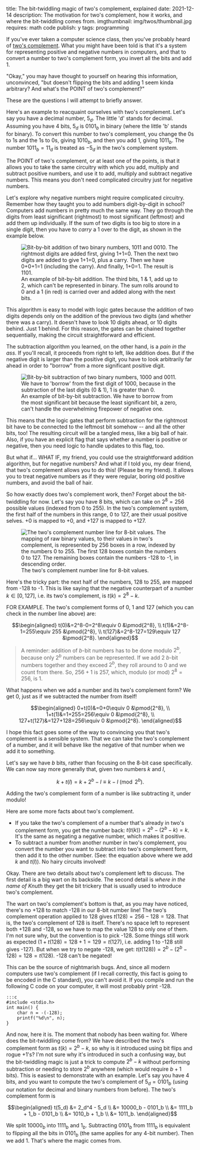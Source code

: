 title: The bit-twiddling magic of two's complement, explained
date: 2021-12-14
description: The motivation for two's complement, how it works, and where the bit-twiddling comes from.
imgthumbnail: img/twos/thumbnail.jpg
requires: math code
publish: y
tags: programming

If you've ever taken a computer science class, then you've probably heard of [two's complement](https://en.wikipedia.org/wiki/Two%27s_complement). What you might have been told is that it's a system for representing positive and negative numbers in computers, and that to convert a number to two's complement form, you invert all the bits and add 1.

"Okay," you may have thought to yourself on hearing this information, unconvinced, "but doesn't flipping the bits and adding 1 seem kinda arbitrary? And what's the POINT of two's complement?"

These are the questions I will attempt to briefly answer.

Here's an example to reacquaint ourselves with two's complement. Let's say you have a decimal number, $`5_d`$. The little 'd' stands for decimal. Assuming you have 4 bits, $`5_d`$ is $`0101_b`$ in binary (where the little 'b' stands for binary). To convert this number to two's complement, you change the 0s to 1s and the 1s to 0s, giving $`1010_b`$, and then you add 1, giving $`1011_b`$. The number $`1011_b=11_d`$ is treated as $`-5_d`$ in the two's complement system.

The POINT of two's complement, or at least one of the points, is that it allows you to take the same circuitry with which you add, multiply and subtract positive numbers, and use it to add, multiply and subtract negative numbers. This means you don't need complicated circuitry just for negative numbers.

Let's explore why negative numbers might require complicated circuitry. Remember how they taught you to add numbers digit-by-digit in school? Computers add numbers in pretty much the same way. They go through the digits from least significant (rightmost) to most significant (leftmost) and add them up individually. If the sum of two digits is too big to store in a single digit, then you have to *carry* a 1 over to the digit, as shown in the example below. 

<figure>
<img src="{{ url_for('static', filename='img/twos/addition.png') }}"
     alt="Bit-by-bit addition of two binary numbers, 1011 and 0010. The rightmost digits are added first, giving 1+1=0. Then the next two digits are added to give 1+1=0, plus a carry. Then we have 0+0+1=1 (including the carry). And finally, 1+0=1. The result is 1101."
     class="centered">
<figcaption>An example of bit-by-bit addition. The third bits, 1 & 1, add up to 2, which can't be represented in binary. The sum rolls around to 0 and a 1 (in red) is carried over and added along with the next bits.</figcaption>
</figure>

This algorithm is easy to model with logic gates because the addition of two digits depends only on the addition of the previous two digits (and whether there was a carry). It doesn't have to look 10 digits ahead, or 10 digits behind. Just 1 behind. For this reason, the gates can be chained together sequentially, making the circuit straightforward and efficient.

The subtraction algorithm you learned, on the other hand, is a *pain in the ass*. If you'll recall, it proceeds from right to left, like addition does. But if the negative digit is larger than the positive digit, you have to look arbitrarily far ahead in order to "borrow" from a more significant positive digit.

<figure>
<img src="{{ url_for('static', filename='img/twos/subtraction.png') }}"
     alt="Bit-by-bit subtraction of two binary numbers, 1000 and 0011. We have to 'borrow' from the first digit of 1000, because in the subtraction of the last digits (0 & 1), 1 is greater than 0."
     class="centered">
<figcaption>An example of bit-by-bit subtraction. We have to borrow from the most significant bit because the least significant bit, a zero, can't handle the overwhelming firepower of negative one.</figcaption>
</figure>

This means that the logic gates that perform subtraction for the rightmost bit have to be connected to the leftmost bit somehow -- and all the other bits, too! The resulting circuit will be a tangled mess, like a big ball of hair. Also, if you have an explicit flag that says whether a number is positive or negative, then you need logic to handle updates to this flag, too. 

But what if... WHAT IF, my friend, you could use the straightforward addition algorithm, but for negative numbers? And what if I told you, my dear friend, that two's complement allows you to do this! (Please be my friend). It allows you to treat negative numbers as if they were regular, boring old positive numbers, and avoid the ball of hair.

So how exactly does two's complement work, then? Forget about the bit-twiddling for now. Let's say you have 8 bits, which can take on $`2^8=256`$ possible values (indexed from 0 to 255). In the two's complement system, the first half of the numbers in this range, 0 to 127, are their usual positive selves. +0 is mapped to +0, and +127 is mapped to +127.

<figure>
<img src="{{ url_for('static', filename='img/twos/twos-complement-map.png') }}"
     alt="The two's complement number line for 8-bit values. The mapping of raw binary values, to their values in two's complement, is represented by 256 boxes in a row, indexed by the numbers 0 to 255. The first 128 boxes contain the numbers 0 to 127. The remaining boxes contain the numbers -128 to -1, in descending order."
     class="centered">
<figcaption>The two's complement number line for 8-bit values.</figcaption>
</figure>

Here's the tricky part: the next half of the numbers, 128 to 255, are mapped from -128 to -1. This is like saying that the negative counterpart of a number $`k \in [0,127]`$, i.e. its two's complement, is $`t(k)=2^8-k`$.

FOR EXAMPLE. The two's complement forms of 0, 1 and 127 (which you can check in the number line above) are:

```math
\begin{aligned}
t(0)&=2^8-0=2^8\equiv 0 &\pmod{2^8}, \\
t(1)&=2^8-1=255\equiv 255 &\pmod{2^8}, \\
t(127)&=2^8-127=129\equiv 127 &\pmod{2^8}.
\end{aligned}
```

> A reminder: addition of $`b`$-bit numbers has to be done modulo $`2^b`$, because only $`2^b`$ numbers can be represented. If we add 2 $`b`$-bit numbers together and they exceed $`2^b`$, they roll around to 0 and we count from there. So, $`256+1`$ is $`257`$, which, modulo (or mod) $`2^8=256`$, is $`1`$.

What happens when we add a number and its two's complement form? We get 0, just as if we subtracted the number from itself!

```math
\begin{aligned}
0+t(0)&=0+0\equiv 0 &\pmod{2^8}, \\
1+t(1)&=1+255=256\equiv 0 &\pmod{2^8}, \\
127+t(127)&=127+128=256\equiv 0 &\pmod{2^8}.
\end{aligned}
```

I hope this fact goes some of the way to convincing you that two's complement is a sensible system. That we can take the two's complement of a number, and it will behave like the negative of that number when we add it to something.

Let's say we have $`b`$ bits, rather than focusing on the 8-bit case specifically. We can now say more generally that, given two numbers $`k`$ and $`l`$,

```math
k+t(l)=k+2^b-l\equiv k-l \pmod{2^b}.
```

Adding the two's complement form of a number is like subtracting it, under modulo!

Here are some more facts about two's complement.

* If you take the two's complement of a number that's already in two's complement form, you get the number back: $`t(t(k)) = 2^b-(2^b-k) = k`$. It's the same as negating a negative number, which makes it positive.
* To subtract a number from another number in two's complement, you convert the number you want to subtract into two's complement form, then add it to the other number. (See: the equation above where we add $`k`$ and $`t(l)`$). No hairy circuits involved!

Okay. There are two details about two's complement left to discuss. The first detail is a big wart on its backside. The second detail is *where in the name of Knuth* they get the bit trickery that is usually used to introduce two's complement.

The wart on two's complement's bottom is that, as you may have noticed, there's no +128 to match -128 in our 8-bit number line! The two's complement operation applied to 128 gives $`t(128)=256-128=128`$. That is, the two's complement of 128 is itself. There's no space left to represent both +128 and -128, so we have to map the value 128 to only one of them. I'm not sure why, but the convention is to pick -128. Some things still work as expected ($`1+t(128)=128+1=129=t(127)`$, i.e. adding 1 to -128 still gives -127). But when we try to negate -128, we get: $`t(t(128))=2^b-(2^b-128)=128=t(128)`$. -128 can't be negated!

This can be the source of nightmarish bugs. And, since all modern computers use two's complement (if I recall correctly, this fact is going to be encoded in the C standard), you can't avoid it. If you compile and run the following C code on your computer, it will most probably print -128.

    :::c
	#include <stdio.h>
	int main() {
		char n = -(-128);
		printf("%d\n", n);
	}

And now, here it is. The moment that nobody has been waiting for. Where does the bit-twiddling come from? We have described the two's complement form as $`t(k)=2^b-k`$, so why is it introduced using bit flips and rogue +1's? I'm not sure why it's introduced in such a confusing way, but the bit-twiddling magic is just a trick to compute $`2^b-k`$ without performing subtraction or needing to store $`2^b`$ anywhere (which would require $`b+1`$ bits). This is easiest to demonstrate with an example. Let's say you have 4 bits, and you want to compute the two's complement of $`5_d=0101_b`$ (using our notation for decimal and binary numbers from before). The two's complement form is

```math
\begin{aligned}
t(5_d) &= 2_d^4 - 5_d \\
&= 10000_b - 0101_b \\
&= 1111_b + 1_b - 0101_b \\
&= 1010_b + 1_b \\
&= 1011_b.
\end{aligned}
```

We split $`10000_b`$ into $`1111_b`$ and $`1_b`$. Subtracting $`0101_b`$ from $`1111_b`$ is equivalent to flipping all the bits in $`0101_b`$ (the same applies for any 4-bit number). Then we add 1. That's where the magic comes from.
